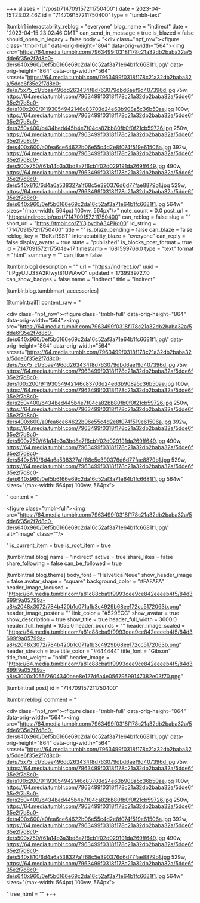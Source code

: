 +++
aliases = ["/post/714709157211750400"]
date = 2023-04-15T23:02:46Z
id = "714709157211750400"
type = "tumblr-text"

[tumblr]
interactability_reblog = "everyone"
blog_name = "indirect"
date = "2023-04-15 23:02:46 GMT"
can_send_in_message = true
is_blazed = false
should_open_in_legacy = false
body = "<div class=\"npf_row\"><figure class=\"tmblr-full\" data-orig-height=\"864\" data-orig-width=\"564\"><img src=\"https://64.media.tumblr.com/7963499f0318f178c21a32db2baba32a/5dde6f35e2f7d8c0-de/s640x960/0ef5b6166e69c2da16c52af3a71e64b1fc6681f1.jpg\" data-orig-height=\"864\" data-orig-width=\"564\" srcset=\"https://64.media.tumblr.com/7963499f0318f178c21a32db2baba32a/5dde6f35e2f7d8c0-de/s75x75_c1/5bae496dd263434f8d763079dbd6aef9d407396d.jpg 75w, https://64.media.tumblr.com/7963499f0318f178c21a32db2baba32a/5dde6f35e2f7d8c0-de/s100x200/91193054942146c83703d24e63b908a5c36b50ae.jpg 100w, https://64.media.tumblr.com/7963499f0318f178c21a32db2baba32a/5dde6f35e2f7d8c0-de/s250x400/b434bed445b4e7f04ca82bb80fb0f0f21cb59726.jpg 250w, https://64.media.tumblr.com/7963499f0318f178c21a32db2baba32a/5dde6f35e2f7d8c0-de/s400x600/a0fea6ce64622b06e55c4d2e8f074f519e61506a.jpg 392w, https://64.media.tumblr.com/7963499f0318f178c21a32db2baba32a/5dde6f35e2f7d8c0-de/s500x750/f61a14b3a3bd8a7f6cb1f02d029191da269ff649.jpg 490w, https://64.media.tumblr.com/7963499f0318f178c21a32db2baba32a/5dde6f35e2f7d8c0-de/s540x810/6d4a6a538327a1f68c5e390376d6d77fae8879b1.jpg 529w, https://64.media.tumblr.com/7963499f0318f178c21a32db2baba32a/5dde6f35e2f7d8c0-de/s640x960/0ef5b6166e69c2da16c52af3a71e64b1fc6681f1.jpg 564w\" sizes=\"(max-width: 564px) 100vw, 564px\"/></figure></div>"
note_count = 0.0
post_url = "https://indirect.io/post/714709157211750400"
can_reblog = false
slug = ""
short_url = "https://tmblr.co/ZY3jbydhA34PKq00"
id_string = "714709157211750400"
title = ""
is_blaze_pending = false
can_blaze = false
reblog_key = "BoKzRSST"
interactability_blaze = "everyone"
can_reply = false
display_avatar = true
state = "published"
is_blocks_post_format = true
id = 7.147091572117504e+17
timestamp = 1681599766.0
type = "text"
format = "html"
summary = ""
can_like = false

[tumblr.blog]
description = ""
url = "https://indirect.io/"
uuid = "t:PgyUJU3SA2Klwyt81UWAwQ"
updated = 1739939727.0
can_show_badges = false
name = "indirect"
title = "indirect"

[tumblr.blog.tumblrmart_accessories]

[[tumblr.trail]]
content_raw = "<p><div class=\"npf_row\"><figure class=\"tmblr-full\" data-orig-height=\"864\" data-orig-width=\"564\"><img src=\"https://64.media.tumblr.com/7963499f0318f178c21a32db2baba32a/5dde6f35e2f7d8c0-de/s640x960/0ef5b6166e69c2da16c52af3a71e64b1fc6681f1.jpg\" data-orig-height=\"864\" data-orig-width=\"564\" srcset=\"https://64.media.tumblr.com/7963499f0318f178c21a32db2baba32a/5dde6f35e2f7d8c0-de/s75x75_c1/5bae496dd263434f8d763079dbd6aef9d407396d.jpg 75w, https://64.media.tumblr.com/7963499f0318f178c21a32db2baba32a/5dde6f35e2f7d8c0-de/s100x200/91193054942146c83703d24e63b908a5c36b50ae.jpg 100w, https://64.media.tumblr.com/7963499f0318f178c21a32db2baba32a/5dde6f35e2f7d8c0-de/s250x400/b434bed445b4e7f04ca82bb80fb0f0f21cb59726.jpg 250w, https://64.media.tumblr.com/7963499f0318f178c21a32db2baba32a/5dde6f35e2f7d8c0-de/s400x600/a0fea6ce64622b06e55c4d2e8f074f519e61506a.jpg 392w, https://64.media.tumblr.com/7963499f0318f178c21a32db2baba32a/5dde6f35e2f7d8c0-de/s500x750/f61a14b3a3bd8a7f6cb1f02d029191da269ff649.jpg 490w, https://64.media.tumblr.com/7963499f0318f178c21a32db2baba32a/5dde6f35e2f7d8c0-de/s540x810/6d4a6a538327a1f68c5e390376d6d77fae8879b1.jpg 529w, https://64.media.tumblr.com/7963499f0318f178c21a32db2baba32a/5dde6f35e2f7d8c0-de/s640x960/0ef5b6166e69c2da16c52af3a71e64b1fc6681f1.jpg 564w\" sizes=\"(max-width: 564px) 100vw, 564px\"></figure></div></p>"
content = "<p><figure class=\"tmblr-full\"><img src=\"https://64.media.tumblr.com/7963499f0318f178c21a32db2baba32a/5dde6f35e2f7d8c0-de/s640x960/0ef5b6166e69c2da16c52af3a71e64b1fc6681f1.jpg\" alt=\"image\" class=\"\"/></figure></p>"
is_current_item = true
is_root_item = true

[tumblr.trail.blog]
name = "indirect"
active = true
share_likes = false
share_following = false
can_be_followed = true

[tumblr.trail.blog.theme]
body_font = "Helvetica Neue"
show_header_image = false
avatar_shape = "square"
background_color = "#FAFAFA"
header_image_focused = "https://64.media.tumblr.com/a81c88cba9f9993dee9ce842eeeeb4f5/84d3699f9a05799a-a8/s2048x3072/784b420b1c071afb3c4929b68ee172cc5172063b.png"
header_image_poster = ""
link_color = "#529ECC"
show_avatar = true
show_description = true
show_title = true
header_full_width = 3000.0
header_full_height = 1055.0
header_bounds = ""
header_image_scaled = "https://64.media.tumblr.com/a81c88cba9f9993dee9ce842eeeeb4f5/84d3699f9a05799a-a8/s2048x3072/784b420b1c071afb3c4929b68ee172cc5172063b.png"
header_stretch = true
title_color = "#444444"
title_font = "Gibson"
title_font_weight = "bold"
header_image = "https://64.media.tumblr.com/a81c88cba9f9993dee9ce842eeeeb4f5/84d3699f9a05799a-a8/s3000x1055/2604340bee8e127d6a4e05679599147382e03f70.png"

[tumblr.trail.post]
id = "714709157211750400"

[tumblr.reblog]
comment = "<p><div class=\"npf_row\"><figure class=\"tmblr-full\" data-orig-height=\"864\" data-orig-width=\"564\"><img src=\"https://64.media.tumblr.com/7963499f0318f178c21a32db2baba32a/5dde6f35e2f7d8c0-de/s640x960/0ef5b6166e69c2da16c52af3a71e64b1fc6681f1.jpg\" data-orig-height=\"864\" data-orig-width=\"564\" srcset=\"https://64.media.tumblr.com/7963499f0318f178c21a32db2baba32a/5dde6f35e2f7d8c0-de/s75x75_c1/5bae496dd263434f8d763079dbd6aef9d407396d.jpg 75w, https://64.media.tumblr.com/7963499f0318f178c21a32db2baba32a/5dde6f35e2f7d8c0-de/s100x200/91193054942146c83703d24e63b908a5c36b50ae.jpg 100w, https://64.media.tumblr.com/7963499f0318f178c21a32db2baba32a/5dde6f35e2f7d8c0-de/s250x400/b434bed445b4e7f04ca82bb80fb0f0f21cb59726.jpg 250w, https://64.media.tumblr.com/7963499f0318f178c21a32db2baba32a/5dde6f35e2f7d8c0-de/s400x600/a0fea6ce64622b06e55c4d2e8f074f519e61506a.jpg 392w, https://64.media.tumblr.com/7963499f0318f178c21a32db2baba32a/5dde6f35e2f7d8c0-de/s500x750/f61a14b3a3bd8a7f6cb1f02d029191da269ff649.jpg 490w, https://64.media.tumblr.com/7963499f0318f178c21a32db2baba32a/5dde6f35e2f7d8c0-de/s540x810/6d4a6a538327a1f68c5e390376d6d77fae8879b1.jpg 529w, https://64.media.tumblr.com/7963499f0318f178c21a32db2baba32a/5dde6f35e2f7d8c0-de/s640x960/0ef5b6166e69c2da16c52af3a71e64b1fc6681f1.jpg 564w\" sizes=\"(max-width: 564px) 100vw, 564px\"></figure></div></p>"
tree_html = ""
+++
